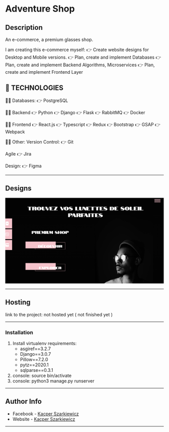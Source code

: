 # Adventure Shop

## Description

An e-commerce, a premium glasses shop.

I am creating this e-commerce myself:
👉 Create website designs for Desktop and Mobile versions.
👉 Plan, create and implement Databases
👉 Plan, create and implement Backend Algorithms, Microservices
👉 Plan, create and implement Frontend Layer

## 🔵 TECHNOLOGIES

🧑‍💻 Databases:
👉 PostgreSQL

🧑‍💻 Backend
👉 Python
👉 Django
👉 Flask
👉 RabbitMQ
👉 Docker

🧑‍💻 Frontend
👉 React.js
👉 Typescript
👉 Redux
👉 Bootstrap
👉 GSAP
👉 Webpack

🧑‍💻 Other:
Version Control:
👉 Git

Agile
👉 Jira

Design:
👉 Figma

---

## Designs

![Project Image](https://github.com/Sharqiewicz/adventure-shop/blob/master/shopscreen.png)

---

## Hosting
link to the project: not hosted yet ( not finished yet )

---

### Installation

1. Install virtualenv
 requirements:
    - asgiref==3.2.7
    - Django==3.0.7
    - Pillow==7.2.0
    - pytz==2020.1
    - sqlparse==0.3.1
2. console: source bin/activate
3. console: python3 manage.py runserver

---

## Author Info

- Facebook - [Kacper Szarkiewicz](https://www.facebook.com/SharqizSCI/)
- Website - [Kacper Szarkiewicz](https://sharqi.netlify.app)

---